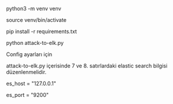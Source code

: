 python3 -m venv venv

source venv/bin/activate

pip install -r requirements.txt

python attack-to-elk.py




Config ayarları için

attack-to-elk.py içerisinde 7 ve 8. satırlardaki elastic search bilgisi düzenlenmelidir.

es_host = "127.0.0.1"

es_port = "9200"


